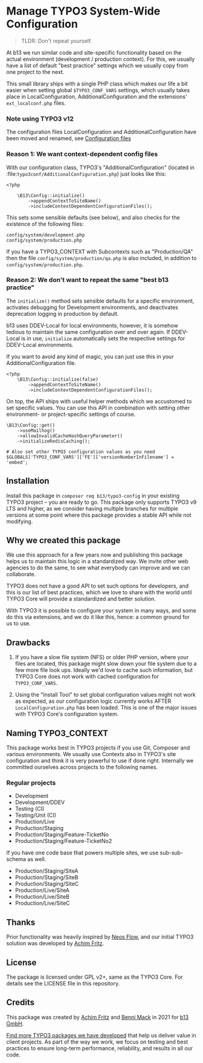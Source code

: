 # Manage TYPO3 System-Wide Configuration

> TLDR: Don't repeat yourself.

At b13 we run similar code and site-specific functionality based on the
actual environment (development / production context). For this, we
usually have a list of default "best practice" settings which
we usually copy from one project to the next.

This small library ships with a single PHP class which
makes our life a bit easier when setting global `$TYPO3_CONF_VARS` settings,
which usually takes place in LocalConfiguration, AdditionalConfiguration
and the extensions' `ext_localconf.php` files.

### Note using TYPO3 v12

The configuration files LocalConfiguration and AdditionalConfiguration
have been moved and renamed, see
[Configuration files](https://docs.typo3.org/m/typo3/reference-coreapi/main/en-us/Configuration/ConfigurationFiles.html)

### Reason 1: We want context-dependent config files

With our configuration class, TYPO3's "AdditionalConfiguration"
(located in :file:`typo3conf/AdditionalConfiguration.php`) just looks like this:

    <?php

        \B13\Config::initialize()
            ->appendContextToSiteName()
            ->includeContextDependentConfigurationFiles();

This sets some sensible defaults (see below), and also checks
for the existence of the following files:

```
config/system/development.php
config/system/production.php
```

If you have a TYPO3_CONTEXT with Subcontexts such as "Production/QA"
then the file `config/system/production/qa.php` is also included,
in addition to `config/system/production.php`.

### Reason 2: We don't want to repeat the same "best b13 practice"

The `initialize()` method sets sensible defaults for a specific environment,
activates debugging for Development environments, and deactivates deprecation
logging in production by default.

b13 uses DDEV-Local for local environments, however, it is somehow
tedious to maintain the same configuration over and over again. If DDEV-Local
is in use, `initialize` automatically sets the respective settings for
DDEV-Local environments.

If you want to avoid any kind of magic, you can just use this in your AdditionalConfiguration file.

    <?php
        \B13\Config::initialize(false)
            ->appendContextToSiteName()
            ->includeContextDependentConfigurationFiles();

On top, the API ships with useful helper methods which we accustomed
to set specific values. You can use this API in combination with
setting other environment- or project-specific settings of course.

    \B13\Config::get()
        ->useMailhog()
        ->allowInvalidCacheHashQueryParameter()
        ->initializeRedisCaching();

    # Also set other TYPO3 configuration values as you need
    $GLOBALS['TYPO3_CONF_VARS']['FE']['versionNumberInFilename'] = 'embed';


## Installation

Install this package in `composer req b13/typo3-config` in your existing
TYPO3 project – you are ready to go. This package only supports TYPO3 v9 LTS
and higher, as we consider having multiple branches for multiple versions at
some point where this package provides a stable API while not modifying.

## Why we created this package

We use this approach for a few years now and publishing this package
helps us to maintain this logic in a standardized way. We invite
other web agencies to do the same, to see what everybody can improve
and we can collaborate.

TYPO3 does not have a good API to set such options
for developers, and this is our list of best practices, which
we love to share with the world until TYPO3 Core will provide
a standardized and better solution.

With TYPO3 it is possible to configure your system in many ways,
and some do this via extensions, and we do it like this, hence: a common
ground for us to use.

## Drawbacks

1. If you have a slow file system (NFS) or older PHP version, where
   your files are located, this package might slow down your file system
   due to a few more file look ups. Ideally we'd love to cache such
   information, but TYPO3 Core does not work with cached configuration
   for `TYPO3_CONF_VARS`.

2. Using the "Install Tool" to set global configuration values might
   not work as expected, as our configuration logic currently works
   AFTER `LocalConfiguration.php` has been loaded. This is one
   of the major issues with TYPO3 Core's configuration system.

## Naming TYPO3_CONTEXT

This package works best in TYPO3 projects if you use Git, Composer
and various environments. We usually use Contexts also in TYPO3's
site configuration and think it is very powerful to use if done
right. Internally we committed ourselves across projects to the following
names.

### Regular projects

* Development
* Development/DDEV
* Testing (CI)
* Testing/Unit (CI)
* Production/Live
* Production/Staging
* Production/Staging/Feature-TicketNo
* Production/Staging/Feature-TicketNo2

If you have one code base that powers multiple sites, we use sub-sub-schema
as well.

* Production/Staging/SiteA
* Production/Staging/SiteB
* Production/Staging/SiteC
* Production/Live/SiteA
* Production/Live/SiteB
* Production/Live/SiteC

## Thanks

Prior functionality was heavily inspired by [Neos Flow](https://flowframework.readthedocs.io/en/stable/TheDefinitiveGuide/PartII/Configuration.html),
and our initial TYPO3 solution was developed by [Achim Fritz](https://github.com/achimfritz).

## License

The package is licensed under GPL v2+, same as the TYPO3 Core. For details see the LICENSE file in this repository.

## Credits

This package was created by [Achim Fritz](https://github.com/achimfritz) and [Benni Mack](https://github.com/bmack) in 2021 for [b13 GmbH](https://b13.com).

[Find more TYPO3 packages we have developed](https://b13.com/useful-typo3-extensions-from-b13-to-you) that help us deliver value in client projects. As part of the way we work, we focus on testing and best practices to ensure long-term performance, reliability, and results in all our code.
